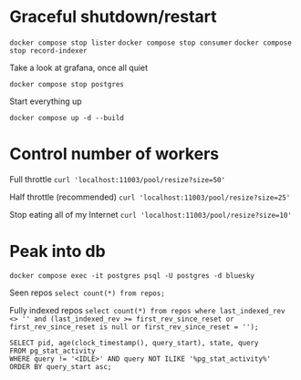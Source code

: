 # Graceful shutdown/restart

`docker compose stop lister`
`docker compose stop consumer`
`docker compose stop record-indexer`

Take a look at grafana, once all quiet

`docker compose stop postgres`

Start everything up

`docker compose up -d --build`

# Control number of workers

Full throttle
`curl 'localhost:11003/pool/resize?size=50'`

Half throttle (recommended)
`curl 'localhost:11003/pool/resize?size=25'`

Stop eating all of my Internet
`curl 'localhost:11003/pool/resize?size=10'`

# Peak into db

`docker compose exec -it postgres psql -U postgres -d bluesky`

Seen repos
`select count(*) from repos;`

Fully indexed repos
`select count(*) from repos where last_indexed_rev <> '' and (last_indexed_rev >= first_rev_since_reset or first_rev_since_reset is null or first_rev_since_reset = '');`

```
SELECT pid, age(clock_timestamp(), query_start), state, query
FROM pg_stat_activity
WHERE query != '<IDLE>' AND query NOT ILIKE '%pg_stat_activity%'
ORDER BY query_start asc;
```